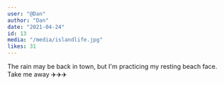 ```yaml
---
user: "@Dan"
author: "Dan"
date: "2021-04-24"
id: 13
media: "/media/islandlife.jpg"
likes: 31
---
```


The rain may be back in town, but I'm practicing my resting beach face. Take me away ✈️✈️✈️
